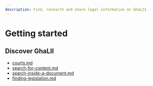 ```yaml
---
description: Find, research and share legal information on GhaLII.
---
```


# Getting started

## Discover GhaLII

* [courts.md](judgments/courts.md "mention")
* [search-for-content.md](search/search-for-content.md "mention")
* [search-inside-a-document.md](documents/search-inside-a-document.md "mention")
* [finding-legislation.md](legislation/finding-legislation.md "mention")